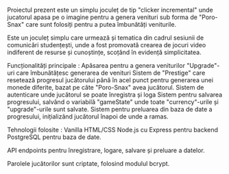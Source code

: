 Proiectul prezent este un simplu joculeț de tip "clicker incremental" unde jucatorul apasa pe o imagine pentru a genera venituri sub forma de "Poro-Snax" care sunt folosiți pentru a putea îmbunătăți veniturile.

Este un joculeț simplu care urmează și tematica din cadrul sesiunii de comunicări studențești, unde a fost promovată crearea de jocuri video indiferent de resurse și cunoștințe, scoțând în evidență simplicitatea.

Funcționalități principale : 
Apăsarea pentru a genera veniturilor
"Upgrade"-uri care îmbunătățesc generarea de venituri
Sistem de "Prestige" care resetează progresul jucătorului până în acel punct pentru generarea unei monede diferite, bazat pe câte "Poro-Snax" avea jucătorul.
Sistem de autenticare unde jucătorul se poate înregistra și loga
Sistem pentru salvarea progresului, salvând o variabilă "gameState" unde toate "currency"-urile și "upgrade"-urile sunt salvate.
Sistem pentru preluarea din baza de date a progresului, inițializând jucătorul înapoi de unde a ramas.

Tehnologii folosite : 
Vanilla HTML/CSS
Node.js cu Express pentru backend
PostgreSQL pentru baza de date.

API endpoints pentru înregistrare, logare, salvare și preluare a datelor.

Parolele jucătorilor sunt criptate, folosind modulul bcrypt.

